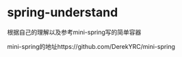 # spring-understand

根据自己的理解以及参考mini-spring写的简单容器

mini-spring的地址https://github.com/DerekYRC/mini-spring

